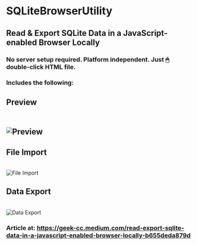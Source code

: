 # SQLiteBrowserUtility
## Read & Export SQLite Data in a JavaScript-enabled Browser Locally
### No server setup required. Platform independent. Just 🖱 double-click HTML file.

### Includes the following:
## Preview
<br/>![Preview](https://miro.medium.com/max/1050/1*uRa4qJXEkBsZBxou2IDa6g.png)
---
## File Import
<br/>![File Import](https://miro.medium.com/max/900/1*2vgKnNkvO9flFTeAgNzWGQ.gif)
## Data Export
<br/>![Data Export](https://miro.medium.com/max/900/1*2natqxQShYiGSxAVCu7kng.gif)

### Article at: https://geek-cc.medium.com/read-export-sqlite-data-in-a-javascript-enabled-browser-locally-b655deda879d